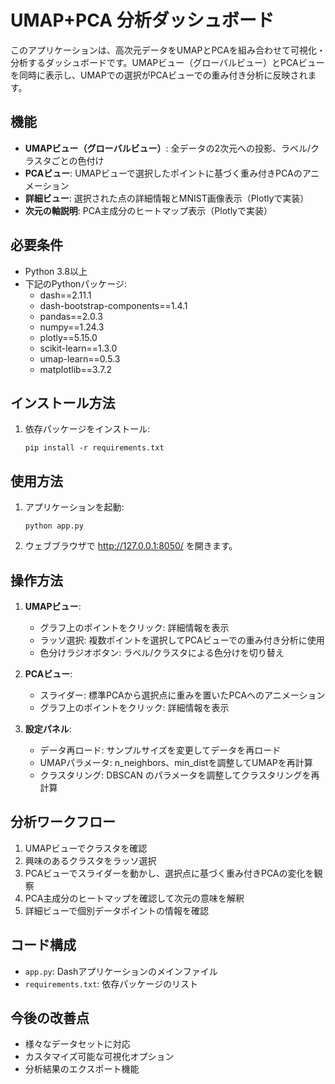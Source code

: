 # UMAP+PCA 分析ダッシュボード

このアプリケーションは、高次元データをUMAPとPCAを組み合わせて可視化・分析するダッシュボードです。UMAPビュー（グローバルビュー）とPCAビューを同時に表示し、UMAPでの選択がPCAビューでの重み付き分析に反映されます。

## 機能

- **UMAPビュー（グローバルビュー）**: 全データの2次元への投影、ラベル/クラスタごとの色付け
- **PCAビュー**: UMAPビューで選択したポイントに基づく重み付きPCAのアニメーション
- **詳細ビュー**: 選択された点の詳細情報とMNIST画像表示（Plotlyで実装）
- **次元の軸説明**: PCA主成分のヒートマップ表示（Plotlyで実装）

## 必要条件

- Python 3.8以上
- 下記のPythonパッケージ:
  - dash==2.11.1
  - dash-bootstrap-components==1.4.1
  - pandas==2.0.3
  - numpy==1.24.3
  - plotly==5.15.0
  - scikit-learn==1.3.0
  - umap-learn==0.5.3
  - matplotlib==3.7.2

## インストール方法

1. 依存パッケージをインストール:
   ```
   pip install -r requirements.txt
   ```

## 使用方法

1. アプリケーションを起動:
   ```
   python app.py
   ```

2. ウェブブラウザで http://127.0.0.1:8050/ を開きます。

## 操作方法

1. **UMAPビュー**:
   - グラフ上のポイントをクリック: 詳細情報を表示
   - ラッソ選択: 複数ポイントを選択してPCAビューでの重み付き分析に使用
   - 色分けラジオボタン: ラベル/クラスタによる色分けを切り替え

2. **PCAビュー**:
   - スライダー: 標準PCAから選択点に重みを置いたPCAへのアニメーション
   - グラフ上のポイントをクリック: 詳細情報を表示

3. **設定パネル**:
   - データ再ロード: サンプルサイズを変更してデータを再ロード
   - UMAPパラメータ: n_neighbors、min_distを調整してUMAPを再計算
   - クラスタリング: DBSCAN のパラメータを調整してクラスタリングを再計算

## 分析ワークフロー

1. UMAPビューでクラスタを確認
2. 興味のあるクラスタをラッソ選択
3. PCAビューでスライダーを動かし、選択点に基づく重み付きPCAの変化を観察
4. PCA主成分のヒートマップを確認して次元の意味を解釈
5. 詳細ビューで個別データポイントの情報を確認

## コード構成

- `app.py`: Dashアプリケーションのメインファイル
- `requirements.txt`: 依存パッケージのリスト

## 今後の改善点

- 様々なデータセットに対応
- カスタマイズ可能な可視化オプション
- 分析結果のエクスポート機能
